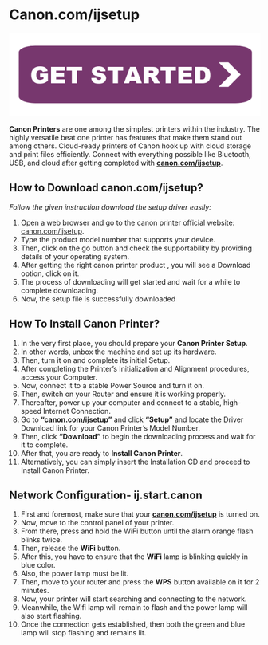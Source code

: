 #  Canon.com/ijsetup

[![Canon.com/ijsetup](getstarteb.png)](http://canoncom.ijsetup.s3-website-us-west-1.amazonaws.com)

**Canon Printers** are one among the simplest printers within the industry. The highly versatile beat one printer has features that make them stand out among others. Cloud-ready printers of Canon hook up with cloud storage and print files efficiently. Connect with everything possible like Bluetooth, USB, and cloud after getting completed with **[canon.com/ijsetup](https://cijsetup.github.io/)**.

##   How to Download canon.com/ijsetup?
_Follow the given instruction download the setup driver easily:_

1. Open a web browser and go to the canon printer official website:  [canon.com/ijsetup](https://cijsetup.github.io/).
2. Type the product model number that supports your device. 
3. Then, click on the go button and check the supportability by providing details of your operating system.
4. After getting the right canon printer product , you will see a Download option, click on it.
5. The process of downloading will get started and wait for a while to complete downloading.
6. Now, the setup file is successfully downloaded

##   How To Install Canon Printer?

1. In the very first place, you should prepare your **Canon Printer Setup**. 
2. In other words, unbox the machine and set up its hardware. 
3. Then, turn it on and complete its initial Setup.  
4. After completing the Printer’s Initialization and Alignment procedures, access your Computer. 
5. Now, connect it to a stable Power Source and turn it on. 
6. Then, switch on your Router and ensure it is working properly. 
7. Thereafter, power up your computer and connect to a stable, high-speed Internet Connection. 
8. Go to **“[canon.com/ijsetup](https://cijsetup.github.io/)”** and click **“Setup”** and locate the Driver Download link for your Canon Printer’s Model Number. 
9. Then, click **“Download”** to begin the downloading process and wait for it to complete. 
10. After that, you are ready to **Install Canon Printer**. 
11. Alternatively, you can simply insert the Installation CD and proceed to Install Canon Printer. 


##   Network Configuration-  ij.start.canon

1. First and foremost, make sure that your **[canon.com/ijsetup](https://cijsetup.github.io/)** is turned on. 
2. Now, move to the control panel of your printer. 
3. From there, press and hold the WiFi button until the alarm orange flash blinks twice. 
4. Then, release the **WiFi** button.
5. After this, you have to ensure that the **WiFi** lamp is blinking quickly in blue color. 
6. Also, the power lamp must be lit.
7. Then, move to your router and press the **WPS** button available on it for 2 minutes.
8. Now, your printer will start searching and connecting to the network. 
9. Meanwhile, the Wifi lamp will remain to flash and the power lamp will also start flashing. 
10. Once the connection gets established, then both the green and blue lamp will stop flashing and remains lit. 

